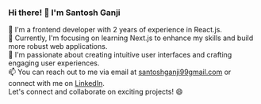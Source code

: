 ### Hi there! 👋 I'm Santosh Ganji

  🌟 I'm a frontend developer with 2 years of experience in React.js.</br>
  🌱 Currently, I'm focusing on learning Next.js to enhance my skills and build more robust web applications.</br>
  🔭 I'm passionate about creating intuitive user interfaces and crafting engaging user experiences.</br>
  📫 You can reach out to me via email at [santoshganji99gmail.com](mailto:santoshganji99gmail.com) or connect with me on [LinkedIn](https://www.linkedin.com/in/santoshganji/).</br>
  Let's connect and collaborate on exciting projects! 😄

